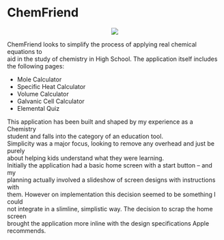 # ChemFriend

<div style="text-align:center"><img src ="http://i.imgur.com/mbO8DPm.jpg" /></div>

ChemFriend	looks	to	simplify	the process	of	applying	real	chemical	equations to	
aid	in	the	study	of	chemistry	in	High	School.
The	application	itself	includes	the	following	pages:
- Mole	Calculator
- Specific	Heat	Calculator
- Volume	Calculator
- Galvanic	Cell	Calculator
- Elemental	Quiz

This	 application	 has	 been	 built	 and	 shaped	 by	 my	 experience	 as	 a	 Chemistry	
student	and	falls	into	the	category	of	an	education	tool.	
Simplicity	was	a	major	focus,	looking	to	remove	any	overhead	and	just	be	purely	
about	helping	kids	understand	what	they	were	learning.	
Initially	 the	 application	 had	 a	 basic	 home	 screen	with	 a	 start	 button	 – and	my	
planning	actually	involved	a	slideshow	of	screen	designs	with	instructions	with	
them.	However	on	implementation	this	decision	seemed	to	be	something	I	could	
not	integrate	in	a	slimline,	simplistic	way.	The	decision	to	scrap	the	home	screen	
brought	 the	 application	 more	 inline	 with	 the	 design	 specifications	 Apple	
recommends.
